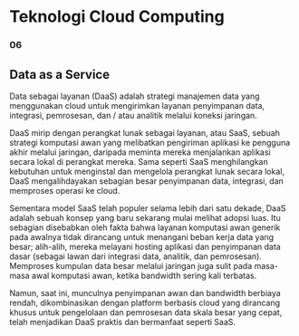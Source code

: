 # Teknologi Cloud Computing 
### 06

## Data as a Service
Data sebagai layanan (DaaS) adalah strategi manajemen data yang menggunakan cloud untuk mengirimkan layanan penyimpanan data, integrasi, pemrosesan, dan / atau analitik melalui koneksi jaringan.

DaaS mirip dengan perangkat lunak sebagai layanan, atau SaaS, sebuah strategi komputasi awan yang melibatkan pengiriman aplikasi ke pengguna akhir melalui jaringan, daripada meminta mereka menjalankan aplikasi secara lokal di perangkat mereka. Sama seperti SaaS menghilangkan kebutuhan untuk menginstal dan mengelola perangkat lunak secara lokal, DaaS mengalihdayakan sebagian besar penyimpanan data, integrasi, dan memproses operasi ke cloud.

Sementara model SaaS telah populer selama lebih dari satu dekade, DaaS adalah sebuah konsep yang baru sekarang mulai melihat adopsi luas. Itu sebagian disebabkan oleh fakta bahwa layanan komputasi awan generik pada awalnya tidak dirancang untuk menangani beban kerja data yang besar; alih-alih, mereka melayani hosting aplikasi dan penyimpanan data dasar (sebagai lawan dari integrasi data, analitik, dan pemrosesan). Memproses kumpulan data besar melalui jaringan juga sulit pada masa-masa awal komputasi awan, ketika bandwidth sering kali terbatas.

Namun, saat ini, munculnya penyimpanan awan dan bandwidth berbiaya rendah, dikombinasikan dengan platform berbasis cloud yang dirancang khusus untuk pengelolaan dan pemrosesan data skala besar yang cepat, telah menjadikan DaaS praktis dan bermanfaat seperti SaaS.